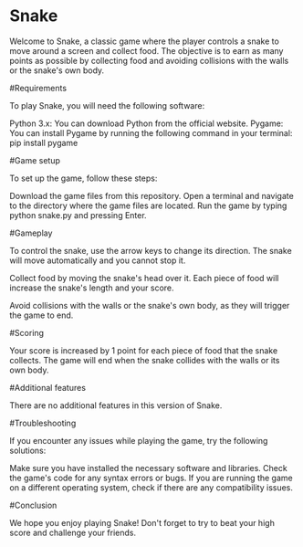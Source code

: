# Snake


Welcome to Snake, a classic game where the player controls a snake to move around a screen and collect food. The objective is to earn as many points as possible by collecting food and avoiding collisions with the walls or the snake's own body.

#Requirements

To play Snake, you will need the following software:

Python 3.x: You can download Python from the official website.
Pygame: You can install Pygame by running the following command in your terminal: pip install pygame

#Game setup

To set up the game, follow these steps:

Download the game files from this repository.
Open a terminal and navigate to the directory where the game files are located.
Run the game by typing python snake.py and pressing Enter.

#Gameplay

To control the snake, use the arrow keys to change its direction. The snake will move automatically and you cannot stop it.

Collect food by moving the snake's head over it. Each piece of food will increase the snake's length and your score.

Avoid collisions with the walls or the snake's own body, as they will trigger the game to end.

#Scoring

Your score is increased by 1 point for each piece of food that the snake collects. The game will end when the snake collides with the walls or its own body.

#Additional features

There are no additional features in this version of Snake.

#Troubleshooting

If you encounter any issues while playing the game, try the following solutions:

Make sure you have installed the necessary software and libraries.
Check the game's code for any syntax errors or bugs.
If you are running the game on a different operating system, check if there are any compatibility issues.

#Conclusion

We hope you enjoy playing Snake! Don't forget to try to beat your high score and challenge your friends.

